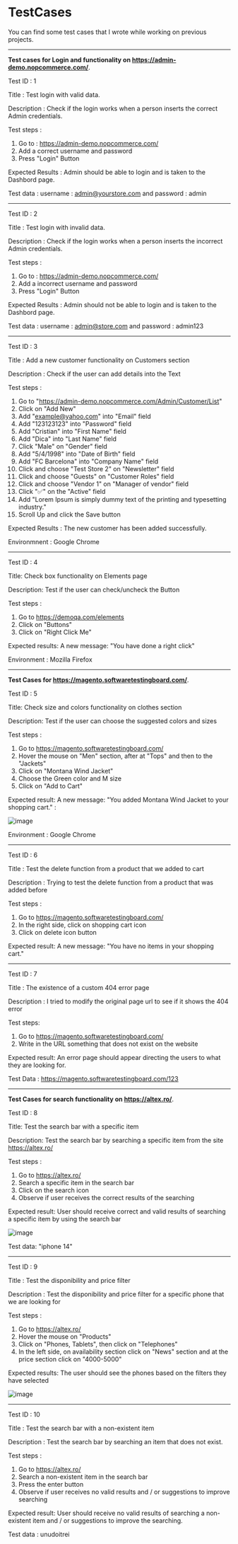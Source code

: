 # TestCases

You can find some test cases that I wrote while working on previous projects. 

______________________________________________________________________________________________________________________________________________________________________
 
<strong>Test cases for Login and functionality on https://admin-demo.nopcommerce.com/</strong>.

Test ID : 1

Title : Test login with valid data. 

Description : Check if the login works when a person inserts the correct Admin credentials. 

Test steps : 

1. Go to : https://admin-demo.nopcommerce.com/
2. Add a correct username and password
3. Press "Login" Button

 Expected Results : Admin should be able to login and is taken to the Dashbord page.
   
 Test data : username : admin@yourstore.com and password : admin

______________________________________________________________________________________________________________________________________________________________________

  Test ID : 2

  Title : Test login with invalid data. 

  Description : Check if the login works when a person inserts the incorrect Admin credentials. 

  Test steps : 

 1. Go to : https://admin-demo.nopcommerce.com/
 2. Add a incorrect username and password
 3. Press "Login" Button

 Expected Results : Admin should not be able to login and is taken to the Dashbord page.
   
 Test data : username : admin@store.com and password : admin123

______________________________________________________________________________________________________________________________________________________________________

   Test ID : 3

   Title : Add a new customer functionality on Customers section

   Description : Check if the user can add details into the Text 

   Test steps : 

   1. Go to "https://admin-demo.nopcommerce.com/Admin/Customer/List"
   2. Click on "Add New"
   3. Add "example@yahoo.com" into "Email" field
   4. Add "123123123" into "Password" field
   5. Add "Cristian" into "First Name" field
   6. Add "Dica" into "Last Name" field
   7. Click "Male" on "Gender" field
   8. Add "5/4/1998" into "Date of Birth" field
   9. Add "FC Barcelona" into "Company Name" field
   10. Click and choose "Test Store 2" on "Newsletter" field
   11. Click and choose "Guests" on "Customer Roles" field
   12. Click and choose "Vendor 1" on "Manager of vendor" field
   13. Click "✅" on the "Active" field
   14. Add "Lorem Ipsum is simply dummy text of the printing and typesetting industry."
   15. Scroll Up and click the Save button 

   Expected Results : The new customer has been added successfully. 

   Environmnent : Google Chrome  
   ____________________________________________________________________________________________________________________________________________________________________

   Test ID : 4

   
   Title: Check box functionality on Elements page

   Description: Test if the user can check/uncheck the Button

   Test steps : 
   
   1. Go to https://demoqa.com/elements
   2. Click on "Buttons"
   3. Click on "Right Click Me"

   Expected results: A new message: "You have done a right click" 

   Environment : Mozilla Firefox
      
   ____________________________________________________________________________________________________________________________________________________________________

   <strong>Test Cases for https://magento.softwaretestingboard.com/</strong>.

   Test ID : 5

   
   Title: Check size and colors functionality on clothes section

   Description: Test if the user can choose the suggested colors and sizes

   Test steps : 

   1. Go to https://magento.softwaretestingboard.com/
   2. Hover the mouse on "Men" section, after at "Tops" and then to the "Jackets"
   3. Click on "Montana Wind Jacket"
   4. Choose the Green color and M size
   5. Click on "Add to Cart"

   Expected result: A new message: "You added Montana Wind Jacket to your shopping cart." : 

   ![image](https://github.com/dicacristian/TestCases/assets/85904271/5cc5579f-3fcc-46bb-9c56-3ba8931c1306)

 
   Environment : Google Chrome 
   

  ____________________________________________________________________________________________________________________________________________________________________

   Test ID : 6

   Title : Test the delete function from a product that we added to cart

   Description : Trying to test the delete function from a product that was added before

   Test steps : 

   1. Go to https://magento.softwaretestingboard.com/
   2. In the right side, click on shopping cart icon
   3. Click on delete icon button

   Expected result: A new message: "You have no items in your shopping cart."
  ____________________________________________________________________________________________________________________________________________________________________

   Test ID : 7

   Title : The existence of a custom 404 error page

   Description : I tried to modify the original page url to see if it shows the 404 error

   Test steps: 

   1. Go to https://magento.softwaretestingboard.com/
   2. Write in the URL something that does not exist on the website


   Expected result: An error page should appear directing the users to what they are looking for.

   Test Data : https://magento.softwaretestingboard.com/123

  ____________________________________________________________________________________________________________________________________________________________________


  <strong>Test Cases for search functionality on https://altex.ro/</strong>.


  Test ID : 8

  Title: Test the search bar with a specific item 

  Description: Test the search bar by searching a specific item from the site https://altex.ro/

  Test steps : 

  1. Go to https://altex.ro/
  2. Search a specific item in the search bar
  3. Click on the search icon
  4. Observe if user receives the correct results of the searching

  Expected result: User should receive correct and valid results of searching a specific item by using the search bar

  ![image](https://github.com/dicacristian/TestCases/assets/85904271/fa23fb59-f2c6-4521-a07a-9a31708292d5)


  Test data: "iphone 14"

  ____________________________________________________________________________________________________________________________________________________________________

  Test ID : 9

  Title : Test the disponibility and price filter 

  Description : Test the disponibility and price filter for a specific phone that we are looking for

  Test steps :  

  1. Go to https://altex.ro/
  2. Hover the mouse on "Products"
  3. Click on "Phones, Tablets", then click on "Telephones" 
  4. In the left side, on availability section click on "News" section and at the price section click on "4000-5000"

  Expected results: The user should see the phones based on the filters they have selected


  ![image](https://github.com/dicacristian/TestCases/assets/85904271/4b3167f0-8e1e-4d00-b65a-29e9945f5b86)


   ____________________________________________________________________________________________________________________________________________________________________


   Test ID : 10

   Title : Test the search bar with a non-existent item

   Description :  Test the search bar by searching an item that does not exist.

   Test steps : 

   1.  Go to https://altex.ro/
   2.  Search a non-existent item in the search bar
   3.  Press the enter button
   4.  Observe if user receives no valid results and / or suggestions to improve searching

   Expected result: User should receive no valid results of searching a non-existent item and / or suggestions to improve the searching.

   Test data : unudoitrei
